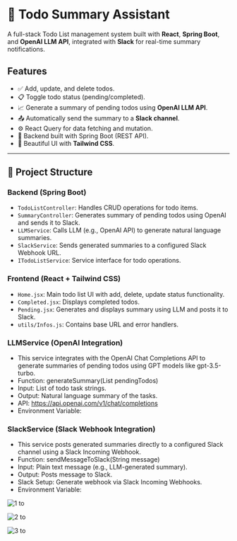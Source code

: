 # 📝 Todo Summary Assistant

A full-stack Todo List management system built with **React**, **Spring Boot**, and **OpenAI LLM API**, integrated with **Slack** for real-time summary notifications.

##  Features

- ✅ Add, update, and delete todos.
- 📋 Toggle todo status (pending/completed).
- 📈 Generate a summary of pending todos using **OpenAI LLM API**.
- 📤 Automatically send the summary to a **Slack channel**.
- ⚙️ React Query for data fetching and mutation.
- 🔐 Backend built with Spring Boot (REST API).
- 🎨 Beautiful UI with **Tailwind CSS**.

---

 ## 📁 Project Structure

### Backend (Spring Boot)

- `TodoListController`: Handles CRUD operations for todo items.
- `SummaryController`: Generates summary of pending todos using OpenAI and sends it to Slack.
- `LLMService`: Calls LLM (e.g., OpenAI API) to generate natural language summaries.
- `SlackService`: Sends generated summaries to a configured Slack Webhook URL.
- `ITodoListService`: Service interface for todo operations.

### Frontend (React + Tailwind CSS)

- `Home.jsx`: Main todo list UI with add, delete, update status functionality.
- `Completed.jsx`: Displays completed todos.
- `Pending.jsx`: Generates and displays summary using LLM and posts it to Slack.
- `utils/Infos.js`: Contains base URL and error handlers.

### LLMService (OpenAI Integration)

* This service integrates with the OpenAI Chat Completions API to generate summaries of pending todos using GPT models like gpt-3.5-turbo.
* Function: generateSummary(List<String> pendingTodos)
* Input: List of todo task strings.
* Output: Natural language summary of the tasks.
* API: https://api.openai.com/v1/chat/completions
* Environment Variable:

###  SlackService (Slack Webhook Integration)

* This service posts generated summaries directly to a configured Slack channel using a Slack Incoming Webhook.
* Function: sendMessageToSlack(String message)
* Input: Plain text message (e.g., LLM-generated summary).
* Output: Posts message to Slack.
* Slack Setup: Generate webhook via Slack Incoming Webhooks.
* Environment Variable:

![1 to](https://github.com/user-attachments/assets/e92742da-e80b-4b5f-8601-96fa6bbed79d)

![2 to](https://github.com/user-attachments/assets/7e51a7cc-7b58-4514-9fec-0e87f0270fe6)

![3 to](https://github.com/user-attachments/assets/97bd7830-5980-4bc9-92e4-2382447dc0d2)
